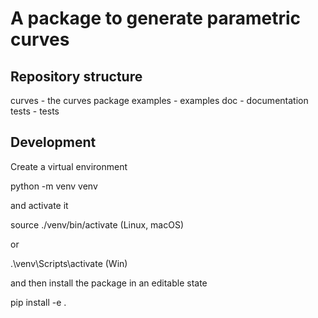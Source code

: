 # A package to generate parametric curves

## Repository structure
curves - the curves package
examples - examples
doc - documentation
tests - tests

## Development
Create a virtual environment

  python -m venv venv

and activate it

  source ./venv/bin/activate (Linux, macOS)

or

  .\venv\Scripts\activate (Win)

and then install the package in an editable state

  pip install -e .